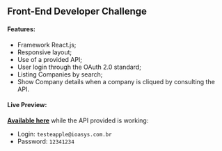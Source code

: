 ## Front-End Developer Challenge

#### Features:

- Framework React.js;
- Responsive layout;
- Use of a provided API;
- User login through the OAuth 2.0 standard;
- Listing Companies by search;
- Show Company details when a company is cliqued by consulting the API.

#### Live Preview:

**[Available here](https://ioasys-gustavo.herokuapp.com/login)** while the API provided is working:

- Login: `testeapple@ioasys.com.br`
- Password: `12341234`
